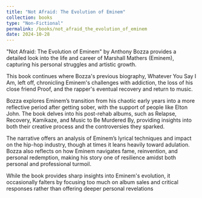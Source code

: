 ```yaml
---
title: "Not Afraid: The Evolution of Eminem"
collection: books
type: "Non-Fictional"
permalink: /books/not_afraid_the_evolution_of_eminem
date: 2024-10-28
---
```


"Not Afraid: The Evolution of Eminem" by Anthony Bozza provides a detailed look into the life and career of Marshall Mathers (Eminem), capturing his personal struggles and artistic growth.

This book continues where Bozza's previous biography, Whatever You Say I Am, left off, chronicling Eminem's challenges with addiction, the loss of his close friend Proof, and the rapper's eventual recovery and return to music.

Bozza explores Eminem’s transition from his chaotic early years into a more reflective period after getting sober, with the support of people like Elton John. The book delves into his post-rehab albums, such as Relapse, Recovery, Kamikaze, and Music to Be Murdered By, providing insights into both their creative process and the controversies they sparked.

The narrative offers an analysis of Eminem’s lyrical techniques and impact on the hip-hop industry, though at times it leans heavily toward adulation. Bozza also reflects on how Eminem navigates fame, reinvention, and personal redemption, making his story one of resilience amidst both personal and professional turmoil.

While the book provides sharp insights into Eminem's evolution, it occasionally falters by focusing too much on album sales and critical responses rather than offering deeper personal revelations​
